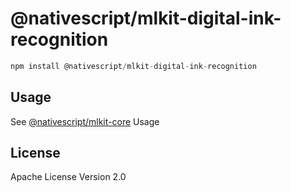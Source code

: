 # @nativescript/mlkit-digital-ink-recognition

```javascript
npm install @nativescript/mlkit-digital-ink-recognition
```

## Usage

See [@nativescript/mlkit-core](/packages/mlkit-core/README.md) Usage
## License

Apache License Version 2.0
